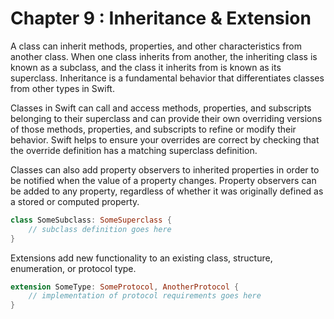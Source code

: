 # Chapter 9 : Inheritance & Extension
A class can inherit methods, properties, and other characteristics from another class. When one class inherits from another, the inheriting class is known as a subclass, and the class it inherits from is known as its superclass. Inheritance is a fundamental behavior that differentiates classes from other types in Swift.

Classes in Swift can call and access methods, properties, and subscripts belonging to their superclass and can provide their own overriding versions of those methods, properties, and subscripts to refine or modify their behavior. Swift helps to ensure your overrides are correct by checking that the override definition has a matching superclass definition.

Classes can also add property observers to inherited properties in order to be notified when the value of a property changes. Property observers can be added to any property, regardless of whether it was originally defined as a stored or computed property.
```Swift
class SomeSubclass: SomeSuperclass {
    // subclass definition goes here
}
```
Extensions add new functionality to an existing class, structure, enumeration, or protocol type. 
```Swift
extension SomeType: SomeProtocol, AnotherProtocol {
    // implementation of protocol requirements goes here
}
```

